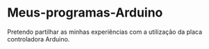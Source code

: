 # Meus-programas-Arduino
Pretendo partilhar as minhas experiências com a utilização da placa controladora Arduino.
